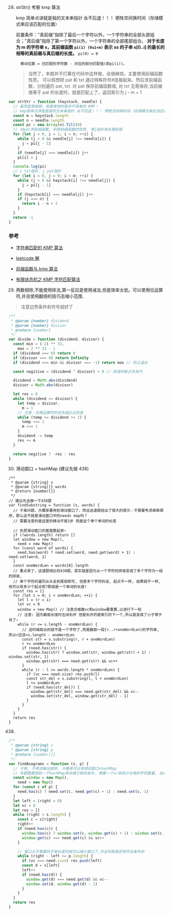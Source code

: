 28. strStr() 考察 kmp 算法

    kmp 简单点讲就是我的文本串指针 永不后退！！！ 牺牲空间换时间（存储模式串应该匹配的位置）

    前置条件："真前缀"指除了最后一个字符以外，一个字符串的全部头部组合；"真后缀"指除了第一个字符以外，一个字符串的全部尾部组合。
    **对于长度为 m 的字符串 s，其前缀函数 `pi(i) (0≤i<m)` 表示 ss 的子串 s[0..i] 的最长的相等的真前缀与真后缀的长度。**
    `pi(0) = 0`

          移动位数 = 已匹配的字符数 - 对应的部分匹配值(即pi(i))。

    > 当然了，本题并不打算在代码中这样做，会很麻烦。主要使用前缀函数性质。
    > 可以假想把 pat 和 txt 通过特殊符号#连接起来。然后求前缀函数，分别遍历 pat, txt.
    > 对 pat 保存前缀函数值, 对 txt 无需保存,当前缀值等于 pat 的长度时，就是匹配上了，返回索引为 j - m + 1

```js
var strStr = function (haystack, needle) {
  // 虽然是简单题，但是使用的是并不简单的 KMP！
  // kmp简单点讲就是我的文本串指针 永不后退！！！ 牺牲空间换时间（存储模式串应该匹配的位置）
  const m = haystack.length
  const n = needle.length
  const pi = new Array(n).fill(0)
  // 对pat求前缀函数, 利用前缀函数的性质, 用j指针来处理前缀
  for (let j = 0, i = 1; i < n; ++i) {
    while (j > 0 && needle[j] !== needle[i]) {
      j = pi[j - 1]
    }
    if (needle[j] === needle[i]) j++
    pi[i] = j
  }
  console.log(pi)
  // i txt指针, j pat指针
  for (let i = 0, j = 0; i < m; ++i) {
    while (j > 0 && haystack[i] !== needle[j]) {
      j = pi[j - 1]
    }
    if (haystack[i] === needle[j]) j++
    if (j === n) {
      return i - n + 1
    }
  }
  return -1
}
```

### 参考

- [字符串匹配的 KMP 算法](https://www.ruanyifeng.com/blog/2013/05/Knuth%E2%80%93Morris%E2%80%93Pratt_algorithm.html)

- [leetcode 解](https://leetcode.cn/problems/implement-strstr/solution/shi-xian-strstr-by-leetcode-solution-ds6y/)

- [前缀函数与 kmp 算法](https://oi-wiki.org/string/kmp/)

- [有限状态机之 KMP 字符匹配算法](https://labuladong.github.io/algo/3/28/97/)

29. 两数相除,不能使用除法,第一反应是使用减法,但是效率太低。可以使用位运算符,并且使用翻倍的技巧去缩小范围.

> 注意边界条件和符号就好了

```js
/**
 * @param {number} dividend
 * @param {number} divisor
 * @return {number}
 */
var divide = function (dividend, divisor) {
  const min = (-2) ** 31,
    max = 2 ** 31 - 1
  if (dividend === 0) return 0
  if (divisor === 0) return Infinity
  if (dividend === min && divisor === -1) return max // 防止溢出

  const negitive = (dividend ^ divisor) < 0 // 异或判断正负技巧

  dividend = Math.abs(dividend)
  divisor = Math.abs(divisor)

  let res = 0
  while (dividend >= divisor) {
    let temp = divisor,
      m = 1
    // 注意：位移运算符的优先级比比较高
    while (temp <= dividend >> 1) {
      temp <<= 1
      m <<= 1
    }
    dividend -= temp
    res += m
  }

  return negitive ? -res : res
}
```

30. 滑动窗口 + hashMap (建议先做 438)

```JS
/**
 * @param {string} s
 * @param {string[]} words
 * @return {number[]}
 */
// 建议先去做一下438题
var findSubstring = function (s, words) {
  // 子串问题，大概率要用到滑动窗口了，而且这道题给出了很大的提示：不需要考虑串联顺序，那么这不就是滑动窗口中的needs map吗？
  // 需要注意的是这里的移动不是1步 而是这个单个单词的长度

  // 先把滑动窗口的套路整起来~
  if (!words.length) return []
  let window = new Map(),
    need = new Map()
  for (const word of words) {
    need.has(word) ? need.set(word, need.get(word) + 1) : need.set(word, 1)
  }
  const oneWordLen = words[0].length
  // 重点来了，这道题相比较438题，其实就是因为从一个字符的拼装变成了多个字符为一组的拼装,
  // 单个字符的遍历从头走到尾部即可, 但是多个字符的话, 起点不一样, 结果就不一样, 他可以有多少个起点呢?那就是一个单词的长度!
  const res = []
  for (let i = 0; i < oneWordLen; ++i) {
    let l = (r = i)
    let vc = 0
    window = new Map() // 注意合格数vc和window要重置,以进行下一轮
    // 注意: 因为截取长度时左闭右开 但是右开的是索引的下一个,所以就变成了小于等于号了~
    while (r <= s.length - oneWordLen) {
      // 这时候取出的就不是一个字符了,而是截取一段[r..r+oneWordLen)的字符串, 所以r应该<s.length - oneWordLen
      const str = s.substring(r, r + oneWordLen)
      r += oneWordLen
      if (need.has(str)) {
        window.has(str) ? window.set(str, window.get(str) + 1) : window.set(str, 1)
        window.get(str) === need.get(str) && vc++
      }
      while (r - l >= words.length * oneWordLen) {
        if (vc === need.size) res.push(l)
        const str_del = s.substring(l, l + oneWordLen)
        l += oneWordLen
        if (need.has(str_del)) {
          window.get(str_del) === need.get(str_del) && vc--
          window.set(str_del, window.get(str_del) - 1)
        }
      }
    }
  }
  return res
}
```

438.

```js
/**
 * @param {string} s
 * @param {string} p
 * @return {number[]}
 */
var findAnagrams = function (s, p) {
  // 子串, 不考虑输出顺序, 大概率可以用滑动窗口+hashMap
  // 本题需要借助一个hashMap来存储子串的条件, 需要一个vc来统计合格的字符数量, 当vc === need.size时, 获取left
  const window = new Map(),
    need = new Map()
  for (const c of p) {
    need.has(c) ? need.set(c, need.get(c) + 1) : need.set(c, 1)
  }
  let left = (right = 0)
  let vc = 0
  let res = []
  while (right < s.length) {
    const c = s[right]
    right++
    if (need.has(c)) {
      window.has(c) ? window.set(c, window.get(c) + 1) : window.set(c, 1)
      window.get(c) === need.get(c) && vc++
    }

    // 窗口大于需要的子串长度时就可以缩小窗口了,并且判断是否有符合条件的
    while (right - left >= p.length) {
      if (vc === need.size) res.push(left)
      const d = s[left]
      left++
      if (need.has(d)) {
        window.get(d) === need.get(d) && vc--
        window.set(d, window.get(d) - 1)
      }
    }
  }
  return res
}
```
